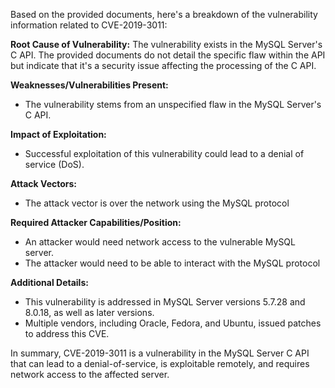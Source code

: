 Based on the provided documents, here's a breakdown of the vulnerability information related to CVE-2019-3011:

**Root Cause of Vulnerability:**
The vulnerability exists in the MySQL Server's C API. The provided documents do not detail the specific flaw within the API but indicate that it's a security issue affecting the processing of the C API.

**Weaknesses/Vulnerabilities Present:**
- The vulnerability stems from an unspecified flaw in the MySQL Server's C API.

**Impact of Exploitation:**
- Successful exploitation of this vulnerability could lead to a denial of service (DoS).

**Attack Vectors:**
- The attack vector is over the network using the MySQL protocol

**Required Attacker Capabilities/Position:**
- An attacker would need network access to the vulnerable MySQL server.
- The attacker would need to be able to interact with the MySQL protocol

**Additional Details:**
- This vulnerability is addressed in MySQL Server versions 5.7.28 and 8.0.18, as well as later versions.
- Multiple vendors, including Oracle, Fedora, and Ubuntu, issued patches to address this CVE.

In summary, CVE-2019-3011 is a vulnerability in the MySQL Server C API that can lead to a denial-of-service, is exploitable remotely, and requires network access to the affected server.